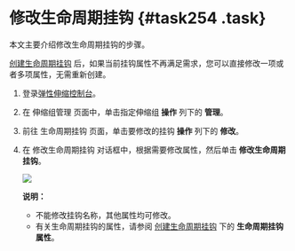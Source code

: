 # 修改生命周期挂钩 {#task254 .task}

本文主要介绍修改生命周期挂钩的步骤。

[创建生命周期挂钩](intl.zh-CN/用户指南/实现自动伸缩/创建生命周期挂钩.md#) 后，如果当前挂钩属性不再满足需求，您可以直接修改一项或者多项属性，无需重新创建。

1.  登录[弹性伸缩控制台](https://essnew.console.aliyun.com/)。 
2.  在 伸缩组管理 页面中，单击指定伸缩组 **操作** 列下的 **管理**。 
3.  前往 生命周期挂钩 页面，单击要修改的挂钩 **操作** 列下的 **修改**。 
4.  在 修改生命周期挂钩 对话框中，根据需要修改属性，然后单击 **修改生命周期挂钩**。 

    ![](http://static-aliyun-doc.oss-cn-hangzhou.aliyuncs.com/assets/img/40586/155048366021721_zh-CN.png)

    **说明：** 

    -   不能修改挂钩名称，其他属性均可修改。
    -   有关生命周期挂钩的属性，请参阅 [创建生命周期挂钩](intl.zh-CN/用户指南/实现自动伸缩/创建生命周期挂钩.md#) 下的 **生命周期挂钩属性**。

